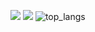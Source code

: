 ![](https://data14.sticker.fan/20200904/file_2745638_128x128.webp)
![](https://img.itch.zone/aW1nLzEwNTE5NDMuZ2lm/original/UOzaTJ.gif)
![top_langs](https://github-readme-stats.vercel.app/api/top-langs/?username=tiencoffee&layout=compact&langs_count=10)
